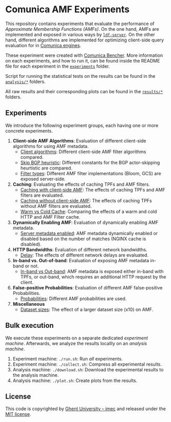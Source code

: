 # Comunica AMF Experiments

This repository contains experiments that evaluate the performance of _Approximate Membership Functions (AMFs)_.
On the one hand, AMFs are implemented and exposed in various ways by [`ldf-server`](https://github.com/LinkedDataFragments/Server.js/tree/feature-handlers-amf-2).
On the other hand, different algorithms are implemented for optimizing client-side query evaluation for in [Comunica engines](https://github.com/comunica/comunica-feature-amf).

These experiment were created with [Comunica Bencher](https://github.com/comunica/comunica-bencher).
More information on each experiments, and how to run it, can be found inside the README file for each experiment in the [`experiments`](https://github.com/comunica/Experiments-AMF/tree/master/experiments) folder.

Script for running the statistical tests on the results can be found in the [`analysis/*`](https://github.com/comunica/Experiments-AMF/tree/master/analysis) folders.

All raw results and their corresponding plots can be found in the [`results/*`](https://github.com/comunica/Experiments-AMF/tree/master/results) folders.

## Experiments

We introduce the following experiment groups, each having one or more concrete experiments.

1. **Client-side AMF Algorithms**: Evaluation of different client-side algorithms for using AMF metadata.
    * [Client algorithms](https://github.com/comunica/Experiments-AMF/tree/master/experiments/client_algos): Different client-side AMF filter algorithms compared.
    * [Skip BGP heuristic](https://github.com/comunica/Experiments-AMF/tree/master/experiments/skip_bgp_heuristic): Different constants for the BGP actor-skipping heurtistic are compared.
    * [Filter types](https://github.com/comunica/Experiments-AMF/tree/master/experiments/filter_types): Different AMF filter implementations (Bloom, GCS) are exposed server-side.
2. **Caching**: Evaluating the effects of caching TPFs and AMF filters.
    * [Caching with client-side AMF](https://github.com/comunica/Experiments-AMF/tree/master/experiments/caching): The effects of caching TPFs and AMF filters are evaluated.
    * [Caching without client-side AMF](https://github.com/comunica/Experiments-AMF/tree/master/experiments/caching_none): The effects of caching TPFs without AMF filters are evaluated.
    * [Warm vs Cold Cache](https://github.com/comunica/Experiments-AMF/tree/master/experiments/warm_cold_cache): Comparing the effects of a warm and cold HTTP and AMF Filter cache.
3. **Dynamically Enabling AMF**: Evaluation of dynamically enabling AMF metadata.
    * [Server metadata enabled](https://github.com/comunica/Experiments-AMF/tree/master/experiments/server_metadata_enabled): AMF metadata dynamically enabled or disabled based on the number of matches (NGINX cache is disabled).
4. **HTTP Bandwidths**: Evaluation of different network bandwidths.
    * [Delay](https://github.com/comunica/Experiments-AMF/tree/master/experiments/delay): The effects of different network delays are evaluated.
5. **In-band vs. Out-of-band**: Evaluation of exposing AMF metadata in-band or not.
    * [In-band vs Out-band](https://github.com/comunica/Experiments-AMF/tree/master/experiments/in_vs_out_band): AMF metadata is exposed either in-band with TPFs, or out-band, which requires an additional HTTP request by the client.
6. **False-positive Probabilities**: Evaluation of different AMF false-positive Probabilities.
    * [Probabilities](https://github.com/comunica/Experiments-AMF/tree/master/experiments/probabilities): Different AMF probabilities are used.
7. **Miscellaneous**
    * [Dataset sizes](https://github.com/comunica/Experiments-AMF/tree/master/experiments/dataset_sizes): The effect of a larger dataset size (x10) on AMF.
## Bulk execution

We execute these experiments on a separate dedicated _experiment machine_.
Afterwards, we analyze the results locallly on an _analysis machine_.

1. Experiment machine: `./run.sh`: Run _all_ experiments.
1. Experiment machine: `./collect.sh`: Compress all experimental results.
1. Analysis machine: `./download.sh`: Download the experimental results to the analysis machine.
1. Analysis machine: `./plot.sh`: Create plots from the results.

## License
This code is copyrighted by [Ghent University – imec](http://idlab.ugent.be/)
and released under the [MIT license](http://opensource.org/licenses/MIT).
